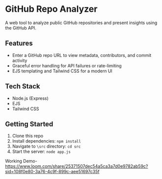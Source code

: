 # GitHub Repo Analyzer

A web tool to analyze public GitHub repositories and present insights using the GitHub API.

## Features
- Enter a GitHub repo URL to view metadata, contributors, and commit activity
- Graceful error handling for API failures or rate-limiting
- EJS templating and Tailwind CSS for a modern UI

## Tech Stack
- Node.js (Express)
- EJS
- Tailwind CSS

## Getting Started
1. Clone this repo
2. Install dependencies: `npm install`
3. Navigate to `\src` directory: `cd src`
4. Start the server: `node app.js`

Working Demo- https://www.loom.com/share/25371507dec54a5ca3a7d0e9782ab59c?sid=108f0e80-3a76-4c9f-899c-aee51697c35f
